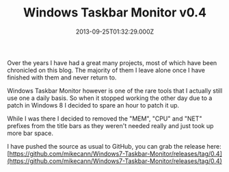 ﻿---
coverImage: /posts/windows-taskbar-monitor-v0-4/cover.jpg
date: '2013-09-25T01:32:29.000Z'
tags:
  - c sharp
  - taskbars
  - tool
  - windows
title: Windows Taskbar Monitor v0.4
oldUrl: /projects/windows-taskbar-monitor-v0-4
---

Over the years I have had a great many projects, most of which have been chronicled on this blog. The majority of them I leave alone once I have finished with them and never return to.

<!-- more -->

Windows Taskbar Monitor however is one of the rare tools that I actually still use one a daily basis. So when it stopped working the other day due to a patch in Windows 8 I decided to spare an hour to patch it up.

<!--more-->

While I was there I decided to removed the "MEM", "CPU" and "NET" prefixes from the title bars as they weren't needed really and just took up more bar space.

I have pushed the source as usual to GitHub, you can grab the release here: [https://github.com/mikecann/Windows7-Taskbar-Monitor/releases/tag/0.4](https://github.com/mikecann/Windows7-Taskbar-Monitor/releases/tag/0.4)
